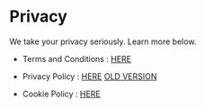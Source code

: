 # Privacy

We take your privacy seriously. Learn more below.

* Terms and Conditions : [HERE](https://psxcheatlist.tk/docs/terms-and-conditions)

* Privacy Policy : [HERE](https://psxcheatlist.tk/docs/privacy-policy) [OLD VERSION](https://psxcheatlist.tk/docs/old-privacy-policy)

* Cookie Policy : [HERE](https://psxcheatlist.tk/docs/cookie-policy)
